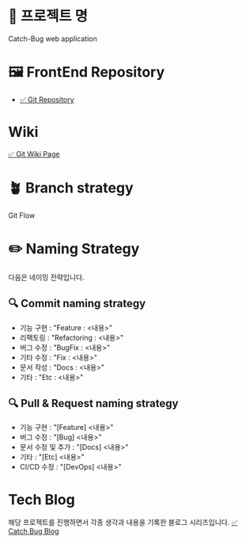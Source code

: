 # 💎 프로젝트 명
Catch-Bug web application

# 🖼 FrontEnd Repository
* [✅ Git Repository](https://github.com/Catching-Bug/client)

# Wiki
[✅ Git Wiki Page](https://github.com/Catching-Bug/server/wiki)

# 🪴 Branch strategy
Git Flow

# ✏️ Naming Strategy
다음은 네이밍 전략입니다.

## 🔍 Commit naming strategy

* 기능 구현 : "Feature : <내용>"
* 리팩토링  : "Refactoring : <내용>"
* 버그 수정 : "BugFix : <내용>"
* 기타 수정 : "Fix : <내용>"
* 문서 작성 : "Docs : <내용>"
* 기타     : "Etc : <내용>"

## 🔍 Pull & Request naming strategy

* 기능 구현 : "[Feature] <내용>"
* 버그 수정 : "[Bug] <내용>"
* 문서 수정 및 추가 : "[Docs] <내용>"
* 기타     : "[Etc] <내용>"
* CI/CD 수정 : "[DevOps] <내용>"

# Tech Blog
해당 프로젝트를 진행하면서 각종 생각과 내용을 기록한 블로그 시리즈입니다.
[✅ Catch Bug Blog](https://velog.io/@jkijki12/series/%EC%9D%B5%EB%AA%85-%EA%B2%8C%EC%8B%9C%ED%8C%90)



